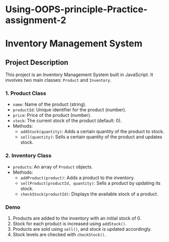 # Using-OOPS-principle-Practice-assignment-2
# Inventory Management System

## Project Description

This project is an Inventory Management System built in JavaScript. It involves two main classes: `Product` and `Inventory`.

### 1. Product Class
- `name`: Name of the product (string).
- `productId`: Unique identifier for the product (number).
- `price`: Price of the product (number).
- `stock`: The current stock of the product (default: 0).
- Methods:
  - `addStock(quantity)`: Adds a certain quantity of the product to stock.
  - `sell(quantity)`: Sells a certain quantity of the product and updates stock.

### 2. Inventory Class
- `products`: An array of `Product` objects.
- Methods:
  - `addProduct(product)`: Adds a product to the inventory.
  - `sellProduct(productId, quantity)`: Sells a product by updating its stock.
  - `checkStock(productId)`: Displays the available stock of a product.

### Demo

1. Products are added to the inventory with an initial stock of 0.
2. Stock for each product is increased using `addStock()`.
3. Products are sold using `sell()`, and stock is updated accordingly.
4. Stock levels are checked with `checkStock()`.

